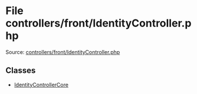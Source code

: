 File controllers/front/IdentityController.php
=========

Source: [controllers/front/IdentityController.php](https://github.com/PrestaShop/PrestaShop/blob/1.5.2.0/controllers/front/IdentityController.php)


Classes
-------

* [IdentityControllerCore](class.IdentityControllerCore.md)

